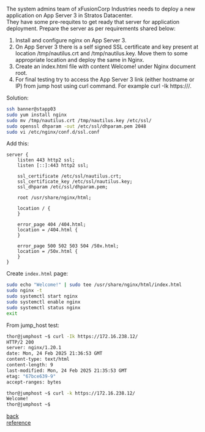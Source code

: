 The system admins team of xFusionCorp Industries needs to deploy a new application on App Server 3 in Stratos Datacenter.  
They have some pre-requites to get ready that server for application deployment. Prepare the server as per requirements shared below:  
1. Install and configure nginx on App Server 3.  
2. On App Server 3 there is a self signed SSL certificate and key present at location /tmp/nautilus.crt and /tmp/nautilus.key. Move them to some appropriate location and deploy the same in Nginx.  
3. Create an index.html file with content Welcome! under Nginx document root.  
4. For final testing try to access the App Server 3 link (either hostname or IP) from jump host using curl command. For example curl -Ik https://<app-server-ip>/.

Solution:  
```bash
ssh banner@stapp03
sudo yum install nginx
sudo mv /tmp/nautilus.crt /tmp/nautilus.key /etc/ssl/
sudo openssl dhparam -out /etc/ssl/dhparam.pem 2048
sudo vi /etc/nginx/conf.d/ssl.conf
```
Add this:  
```
server {
    listen 443 http2 ssl;
    listen [::]:443 http2 ssl;

    ssl_certificate /etc/ssl/nautilus.crt;
    ssl_certificate_key /etc/ssl/nautilus.key;
    ssl_dhparam /etc/ssl/dhparam.pem;

    root /usr/share/nginx/html;

    location / {
    }

    error_page 404 /404.html;
    location = /404.html {
    }

    error_page 500 502 503 504 /50x.html;
    location = /50x.html {
    }
}
```
Create `index.html` page:  
```bash
sudo echo "Welcome!" | sudo tee /usr/share/nginx/html/index.html
sudo nginx -t
sudo systemctl start nginx
sudo systemctl enable nginx
sudo systemctl status nginx
exit
```
From jump_host test:  
```bash
thor@jumphost ~$ curl -Ik https://172.16.238.12/
HTTP/2 200 
server: nginx/1.20.1
date: Mon, 24 Feb 2025 21:36:53 GMT
content-type: text/html
content-length: 9
last-modified: Mon, 24 Feb 2025 21:35:53 GMT
etag: "67bce639-9"
accept-ranges: bytes

thor@jumphost ~$ curl -k https://172.16.238.12/
Welcome!
thor@jumphost ~$
```
[back](https://github.com/MederD/Kodekloud-Engineer-Tasks)   
[reference](https://www.digitalocean.com/community/tutorials/how-to-create-a-self-signed-ssl-certificate-for-nginx-on-centos-7)


